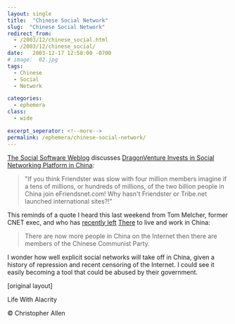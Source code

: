 ```yaml
---
layout: single
title:  "Chinese Social Network"
slug:  "Chinese Social Network"
redirect_from:
  - /2003/12/chinese_social.html
  - /2003/12/chinese_social/
date:   2003-12-17 12:58:00 -0700
# image:  02.jpg
tags: 
  - Chinese
  - Social 
  - Network

categories:
  - ephemera
class:
  - wide

excerpt_seperator: <!--more-->
permalink: /ephemera/chinese-social-network/
---
```


[The Social Software Weblog](http://socialsoftware.weblogsinc.com/entry/6674682935746669/) discusses [DragonVenture Invests in Social Networking Platform in China](http://www.marketwire.com/mw/release_html_b1?release_id=61083):

> "If you think Friendster was slow with four million members imagine if a tens of millions, or hundreds of millions, of the two billion people in China join eFriendsnet.com! Why hasn't Friendster or Tribe.net launched international sites?!"

This reminds of a quote I heard this last weekend from Tom Melcher, former CNET exec, and who has [recently left](https://web.archive.org/web/20040204033822/http://www.wired.com/news/print/0,1294,60960,00.html) [There](http://www.there.com) to live and work in China:

> There are now more people in China on the Internet then there are members of the Chinese Communist Party.

I wonder how well explicit social networks will take off in China, given a history of repression and recent censoring of the Internet. I could see it easily becoming a tool that could be abused by their government.

[original layout]

Life With Alacrity

© Christopher Allen
